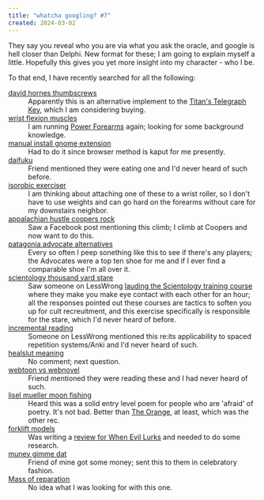 ```yaml
---
title: "whatcha googling? #7"
created: 2024-03-02
---
```

They say you reveal who you are via what you ask the oracle, and google is hell closer than Delphi. New format for these; I am going to explain myself a little. Hopefully this gives you yet more insight into my character - who I be.

To that end, I have recently searched for all the following:
<dl>
<dt><a href="https://www.google.com/search?q=david+hornes+thumbscrews">david hornes thumbscrews</a><dt>
<dd>Apparently this is an alternative implement to the <a href="https://www.ironmind-store.com/Titans-Telegraph-Key153-I/productinfo/1243/">Titan's Telegraph Key</a>, which I am considering buying.</dd>
<dt><a href="https://www.google.com/search?q=wrist+flexion+muscles">wrist flexion muscles</a><dt>
<dd>I am running <a href="https://ditillo2.blogspot.com/2021/10/power-forearms-part-four-health-for.html">Power Forearms</a> again; looking for some background knowledge.</dd>
<dt><a href="https://www.google.com/search?q=manual+install+gnome+extension">manual install gnome extension</a><dt>
<dd>Had to do it since browser method is kaput for me presently.</dd>
<dt><a href="https://www.google.com/search?q=daifuku">daifuku</a><dt>
<dd>Friend mentioned they were eating one and I'd never heard of such before.</dd>
<dt><a href="https://www.google.com/search?q=isorobic+exerciser">isorobic exerciser</a><dt>
<dd>I am thinking about attaching one of these to a wrist roller, so I don't have to use weights and can go hard on the forearms without care for my downstairs neighbor.</dd>
<dt><a href="https://www.google.com/search?q=appalachian+hustle+coopers+rock">appalachian hustle coopers rock</a><dt>
<dd>Saw a Facebook post mentioning this climb; I climb at Coopers and now want to do this.</dd>
<dt><a href="https://www.google.com/search?q=patagonia+advocate+alternatives">patagonia advocate alternatives</a><dt>
<dd>Every so often I peep sonething like this to see if there's any players; the Advocates were a top ten shoe for me and if I ever find a comparable shoe I'm all over it.</dd>
<dt><a href="https://www.google.com/search?q=scientology+thousand+yard+stare">scientology thousand yard stare </a><dt>
<dd>Saw someone on LessWrong <a href="https://www.lesswrong.com/posts/qwdupkFd6kmeZHYXy/build-small-skills-in-the-right-order">lauding the Scientology training course</a> where they make you make eye contact with each other for an hour; all the responses pointed out these courses are tactics to soften you up for cult recreuitment, and this exercise specifically is responsible for the stare, which I'd never heard of before.</dd>
<dt><a href="https://www.google.com/search?q=incremental+reading">incremental reading</a><dt>
<dd>Someone on LessWrong mentioned this re:its applicability to spaced repetition systems/Anki and I'd never heard of such.</dd>
<dt><a href="https://www.google.com/search?q=healslut+meaning">healslut meaning </a><dt>
<dd>No comment; next question.</dd>
<dt><a href="https://www.google.com/search?q=webtoon+vs+webnovel">webtoon vs webnovel</a><dt>
<dd>Friend mentioned they were reading these and I had never heard of such.</dd>
<dt><a href="https://www.google.com/search?q=lisel+mueller+moon+fishing">lisel mueller moon fishing</a><dt>
<dd>Heard this was a solid entry level poem for people who are 'afraid' of poetry. It's not bad. Better than <a href="https://gladdestthing.com/poems/the-orange">The Orange</a>, at least, which was the other rec.</dd>
<dt><a href="https://www.google.com/search?q=forklift+models">forklift models</a><dt>
<dd>Was writing a <a href="https://boxd.it/5Stdan">review for When Evil Lurks</a> and needed to do some research.</dd>
<dt><a href="https://www.google.com/search?q=muney+gimme+dat">muney gimme dat</a><dt>
<dd>Friend of mine got some money; sent this to them in celebratory fashion.</dd>
<dt><a href="https://www.google.com/search?q=Mass+of+reparation">Mass of reparation</a><dt>
<dd>No idea what I was looking for with this one.</dd>
<dl>